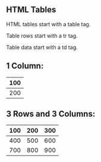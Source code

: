 
## HTML Tables

HTML tables start with a table tag.

Table rows start with a tr tag.

Table data start with a td tag.

## 1 Column:
  
  
   100 |  
  ---|
   200 |  
  
  
## 3 Rows and 3 Columns:
  
  
   100 |  200 |  300 |  
  ---|---|---|
   400 |  500 |  600 |  
   700 |  800 |  900 |  
  
  
